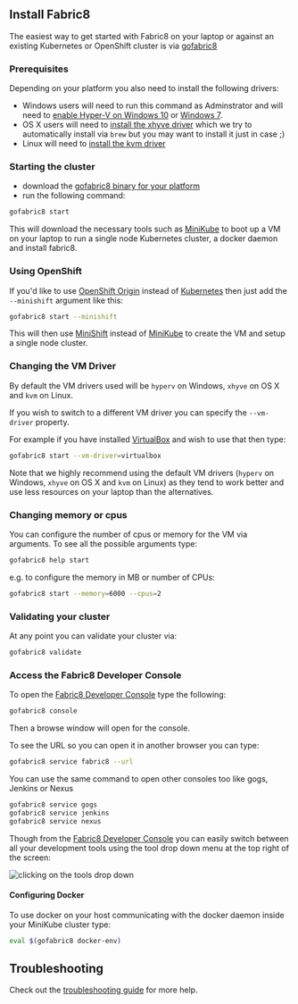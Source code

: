 ## Install Fabric8

The easiest way to get started with Fabric8 on your laptop or against an existing Kubernetes or OpenShift cluster is via [gofabric8](https://github.com/fabric8io/gofabric8/releases)

### Prerequisites

Depending on your platform you also need to install the following drivers:

* Windows users will need to run this command as Adminstrator and will need to [enable Hyper-V on Windows 10](https://msdn.microsoft.com/en-us/virtualization/hyperv_on_windows/quick_start/walkthrough_install) or [Windows 7](https://blogs.technet.microsoft.com/schadinio/2010/07/09/installing-hyper-v-manager-on-windows-7/).
* OS X users  will need to [install the xhyve driver](https://github.com/kubernetes/minikube/blob/master/DRIVERS.md#xhyve-driver) which we try to automatically install via `brew` but you may want to install it just in case ;)
* Linux will need to [install the kvm driver](https://github.com/kubernetes/minikube/blob/master/DRIVERS.md#kvm-driver)

### Starting the cluster

* download the [gofabric8 binary for your platform](https://github.com/fabric8io/gofabric8/releases)
* run the following command:

```sh
gofabric8 start
```

This will download the necessary tools such as [MiniKube](https://github.com/kubernetes/minikube) to boot up a VM on your laptop to run a single node Kubernetes cluster, a docker daemon and install fabric8.

### Using OpenShift

If you'd like to use [OpenShift Origin](https://github.com/openshift/origin) instead of [Kubernetes](https://github.com/kubernetes/kubernetes/) then just add the `--minishift` argument like this:

```sh
gofabric8 start --minishift
```

This will then use [MiniShift](https://github.com/jimmidyson/minishift) instead of [MiniKube](https://github.com/kubernetes/minikube) to create the VM and setup a single node cluster.

### Changing the VM Driver

By default the VM drivers used will be `hyperv` on Windows, `xhyve` on OS X and `kvm` on Linux.

If you wish to switch to a different VM driver you can specify the `--vm-driver` property. 

For example if you have installed [VirtualBox](https://www.virtualbox.org/wiki/Downloads) and wish to use that then type:

```sh
gofabric8 start --vm-driver=virtualbox
```

Note that we highly recommend using the default VM drivers (`hyperv` on Windows, `xhyve` on OS X and `kvm` on Linux) as they tend to work better and use less resources on your laptop than the alternatives.

### Changing memory or cpus

You can configure the number of cpus or memory for the VM via arguments. To see all the possible arguments type:

```sh
gofabric8 help start 
```

e.g. to configure the memory in MB or number of CPUs:

```sh
gofabric8 start --memory=6000 --cpus=2
```

### Validating your cluster

At any point you can validate your cluster via:

```sh
gofabric8 validate
```


### Access the Fabric8 Developer Console

To open the [Fabric8 Developer Console](../console.html)  type the following:

```sh
gofabric8 console
```

Then a browse window will open for the console. 

To see the URL so you can open it in another browser you can type:

```sh
gofabric8 service fabric8 --url
```

You can use the same command to open other consoles too like gogs, Jenkins or Nexus

```sh
gofabric8 service gogs
gofabric8 service jenkins
gofabric8 service nexus
```

Though from the [Fabric8 Developer Console](../console.html) you can easily switch between all your development tools using the tool drop down menu at the top right of the screen:

![clicking on the tools drop down](../images/console-tools.png)
 
#### Configuring Docker
 
To use docker on your host communicating with the docker daemon inside your MiniKube cluster type:

```sh
eval $(gofabric8 docker-env)
```

## Troubleshooting

Check out the [troubleshooting guide](troubleshooting.html) for more help.

